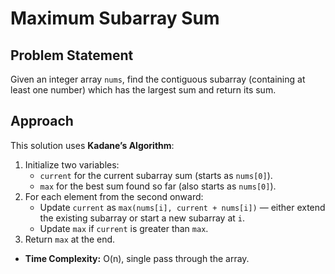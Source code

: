 # Maximum Subarray Sum 

## Problem Statement

Given an integer array `nums`, find the contiguous subarray (containing at least one number) which has the largest sum and return its sum.

## Approach

This solution uses **Kadane’s Algorithm**:
1. Initialize two variables:  
   - `current` for the current subarray sum (starts as `nums[0]`).
   - `max` for the best sum found so far (also starts as `nums[0]`).
2. For each element from the second onward:
   - Update `current` as `max(nums[i], current + nums[i])` — either extend the existing subarray or start a new subarray at `i`.
   - Update `max` if `current` is greater than `max`.
3. Return `max` at the end.
- **Time Complexity:** O(n), single pass through the array.
